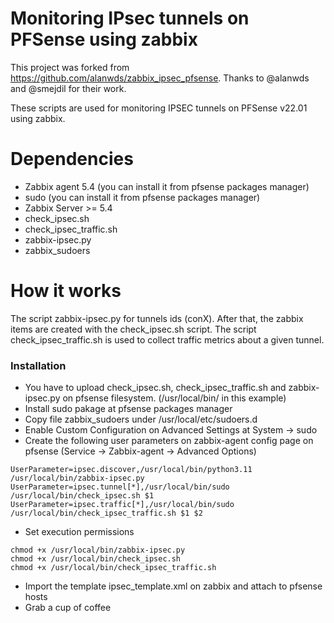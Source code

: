 # Monitoring IPsec tunnels on PFSense using zabbix

This project was forked from https://github.com/alanwds/zabbix_ipsec_pfsense. Thanks to @alanwds and @smejdil for their work. 

These scripts are used for monitoring IPSEC tunnels on PFSense v22.01 using zabbix.

# Dependencies

- Zabbix agent 5.4 (you can install it from pfsense packages manager)
- sudo (you can install it from pfsense packages manager)
- Zabbix Server >= 5.4
- check_ipsec.sh
- check_ipsec_traffic.sh
- zabbix-ipsec.py
- zabbix_sudoers

# How it works

The script zabbix-ipsec.py for tunnels ids (conX). After that, the zabbix items are created with the check_ipsec.sh script. The script check_ipsec_traffic.sh is used to collect traffic metrics about a given tunnel.

### Installation

- You have to upload check_ipsec.sh, check_ipsec_traffic.sh and zabbix-ipsec.py on pfsense filesystem. (/usr/local/bin/ in this example)
- Install sudo pakage at pfsense packages manager
- Copy file zabbix_sudoers under /usr/local/etc/sudoers.d
- Enable Custom Configuration on Advanced Settings at System -> sudo
- Create the following user parameters on zabbix-agent config page on pfsense (Service -> Zabbix-agent -> Advanced Options)
```
UserParameter=ipsec.discover,/usr/local/bin/python3.11 /usr/local/bin/zabbix-ipsec.py
UserParameter=ipsec.tunnel[*],/usr/local/bin/sudo /usr/local/bin/check_ipsec.sh $1
UserParameter=ipsec.traffic[*],/usr/local/bin/sudo /usr/local/bin/check_ipsec_traffic.sh $1 $2
```
- Set execution permissions
```
chmod +x /usr/local/bin/zabbix-ipsec.py
chmod +x /usr/local/bin/check_ipsec.sh 
chmod +x /usr/local/bin/check_ipsec_traffic.sh 
``` 
- Import the template ipsec_template.xml on zabbix and attach to pfsense hosts
- Grab a cup of coffee
